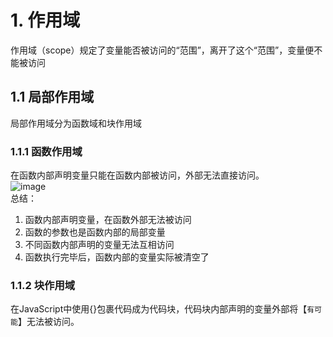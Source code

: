 # 1. 作用域
作用域（scope）规定了变量能否被访问的“范围”，离开了这个“范围”，变量便不能被访问  

## 1.1 局部作用域
局部作用域分为函数域和块作用域  

### 1.1.1 函数作用域
在函数内部声明变量只能在函数内部被访问，外部无法直接访问。  
![image](https://github.com/Happy-jianghui/Frontend-Learning/assets/98568967/877f9ff0-6cd4-43c9-9eca-f97bce0a911a)  
总结：  
 1. 函数内部声明变量，在函数外部无法被访问
 2. 函数的参数也是函数内部的局部变量
 3. 不同函数内部声明的变量无法互相访问
 4. 函数执行完毕后，函数内部的变量实际被清空了

### 1.1.2 块作用域
在JavaScript中使用{}包裹代码成为代码块，代码块内部声明的变量外部将【`有可能`】无法被访问。   





















































